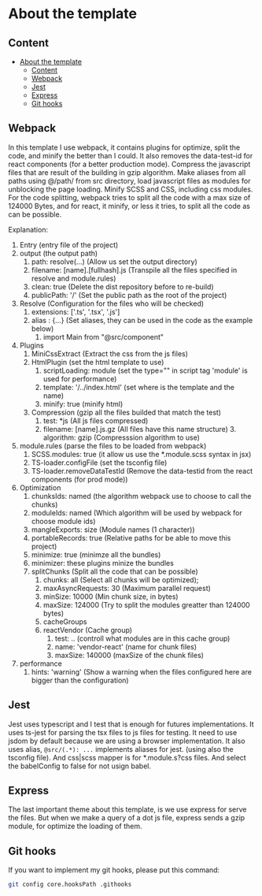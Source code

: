 # About the template

## Content

- [About the template](#about-the-template)
	- [Content](#content)
	- [Webpack](#webpack)
	- [Jest](#jest)
	- [Express](#express)
	- [Git hooks](#git-hooks)

## Webpack

In this template I use webpack, it contains plugins for optimize, split the code, and minify the
better than I could.
It also removes the data-test-id for react components (for a better production mode). Compress the javascript files that are result of the building in gzip algorithm. Make aliases from all paths using @/path/ from src directory, load javascript files as modules for unblocking the page loading. Minify SCSS and CSS, including css modules. For the code splitting, webpack tries to split all the code with a max size of 124000 Bytes, and for react, it minify, or less it tries, to split all the code as can be possible.

Explanation:

1. Entry (entry file of the project)
2. output (the output path)
	1. path: resolve(...) (Allow us set the output directory)
	2. filename: [name].[fullhash].js (Transpile all the files specified in resolve and module.rules)
	3. clean: true (Delete the dist repository before to re-build)
	4. publicPath: '/' (Set the public path as the root of the project)
3. Resolve (Configuration for the files who will be checked)
   1. extensions: ['.ts', '.tsx', '.js']
   2. alias : {...} (Set aliases, they can be used in the code as the example below)
      1. import Main from "@src/component"
4. Plugins
   1. MiniCssExtract (Extract the css from the js files)
	 2. HtmlPlugin (set the html template to use)
		1. scriptLoading: module (set the type="" in script tag 'module' is used for performance)
		2. template: '/../index.html' (set where is the template and the name)
		3. minify: true (minify html)
   3. Compression (gzip all the files builded that match the test)
      1. test: *js (All js files compressed)
      2. filename: [name].js.gz (All files have this name structure)
			3. algorithm: gzip (Compresssion algorithm to use)
5. module.rules (parse the files to be loaded from webpack)
   1. SCSS.modules: true (it allow us use the *.module.scss syntax in jsx)
   2. TS-loader.configFile (set the tsconfig file)
	 4. TS-loader.removeDataTestId (Remove the data-testid from the react components (for prod mode))
6. Optimization
   1. chunksIds: named (the algorithm webpack use to choose to call the chunks)
   2. moduleIds: named (Which algorithm will be used by webpack for choose module ids)
	 3. mangleExports: size (Module names (1 character))
	 4. portableRecords: true (Relative paths for be able to move this project)
	 5. minimize: true (minimze all the bundles)
	 6. minimizer: these plugins minize the bundles
	 7. splitChunks (Split all the code that can be possible)
          1. chunks: all (Select all chunks will be optimized);
          2. maxAsyncRequests: 30 (Maximum parallel request)
          3. minSize: 10000 (Min chunk size, in bytes)
          4. maxSize: 124000 (Try to split the modules greatter than 124000 bytes)
          5. cacheGroups
          6. reactVendor (Cache group)
              1. test: .. (controll what modules are in this cache group)
              2. name: 'vendor-react' (name for chunk files)
              3. maxSize: 140000 (maxSize of the chunk files)
7. performance
   1. hints: 'warning' (Show a warning when the files configured here are bigger than the configuration)

## Jest

Jest uses typescript and I test that is enough for futures implementations. It uses ts-jest for parsing the
tsx files to js files for testing. It need to use jsdom by default because we are using a browser implementation.
It also uses alias, `@src/(.*): ...` implements aliases for jest. (using also the tsconfig file). And css|scss mapper is for *.module.s?css files.
And select the babelConfig to false for not usign babel.

## Express

The last important theme about this template, is we use express for serve the files. But when we make a query of a dot js file, express sends a gzip module, for optimize the loading of them.

## Git hooks

If you want to implement my git hooks, please put this command:

```bash
git config core.hooksPath .githooks
```
